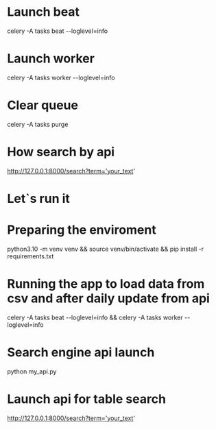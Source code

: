 # Launch beat
celery -A tasks beat --loglevel=info
# Launch worker
celery -A tasks worker --loglevel=info
# Clear queue
celery -A tasks purge

# How search by api
http://127.0.0.1:8000/search?term='your_text'


# Let`s run it

# Preparing the enviroment
python3.10 -m venv venv && 
source venv/bin/activate && 
pip install -r requirements.txt

# Running the app to load data from csv and after daily update from api
celery -A tasks beat --loglevel=info && celery -A tasks worker --loglevel=info

# Search engine api launch
python my_api.py

# Launch api for table search
http://127.0.0.1:8000/search?term='your_text'
